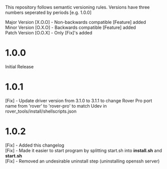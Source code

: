 This repository follows semantic versioning rules. Versions have three numbers seperated by periods [e.g. 1.0.0]

Major Version [X.O.O] - Non-backwards compatible [Feature] added <br>
Minor Version [O.X.O] - Backwards compatible [Feature] added <br>
Patch Version [O.O.X] - Only [Fix]'s added <br>


# 1.0.0
Initial Release


# 1.0.1
[Fix] - Update driver version from 3.1.0 to 3.1.1 to change Rover Pro port name from 'rover' to 'rover-pro' to match Udev in rover_tools/install/shellscripts.json



# 1.0.2
[Fix] - Added this changelog  
[Fix] - Made it easier to start program by splitting start.sh into **install.sh** and **start.sh**  
[Fix] - Removed an undesirable uninstall step (uninstalling openssh server)  
